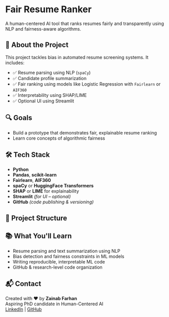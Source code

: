 # Fair Resume Ranker

A human-centered AI tool that ranks resumes fairly and transparently using NLP and fairness-aware algorithms.

## 🚀 About the Project

This project tackles bias in automated resume screening systems. It includes:

- ✅ Resume parsing using NLP (`spaCy`)
- ✅ Candidate profile summarization
- ✅ Fair ranking using models like Logistic Regression with `Fairlearn` or `AIF360`
- ✅ Interpretability using SHAP/LIME
- ✅ Optional UI using Streamlit

## 🔍 Goals

- Build a prototype that demonstrates fair, explainable resume ranking
- Learn core concepts of algorithmic fairness

## 🛠️ Tech Stack

- **Python**
- **Pandas**, **scikit-learn**
- **Fairlearn**, **AIF360**
- **spaCy** or **HuggingFace Transformers**
- **SHAP** or **LIME** for explainability
- **Streamlit** *(for UI – optional)*
- **GitHub** *(code publishing & versioning)*

## 📁 Project Structure


## 📚 What You'll Learn

- Resume parsing and text summarization using NLP
- Bias detection and fairness constraints in ML models
- Writing reproducible, interpretable ML code
- GitHub & research-level code organization

## 📬 Contact

Created with ❤️ by **Zainab Farhan**  
Aspiring PhD candidate in Human-Centered AI  
[LinkedIn](https://www.linkedin.com/in/zainab-farhan) | [GitHub](https://github.com/Zainabfarhan99)

